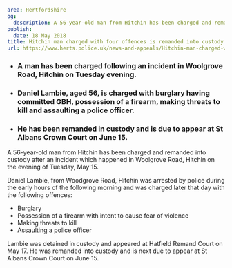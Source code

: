 ```yaml
area: Hertfordshire
og:
  description: A 56-year-old man from Hitchin has been charged and remanded into custody after an incident which happened in Woolgrove Road, Hitchin on the evening of Tuesday, May 15.
publish:
  date: 18 May 2018
title: Hitchin man charged with four offences is remanded into custody
url: https://www.herts.police.uk/news-and-appeals/Hitchin-man-charged-with-four-offences-is-remanded-into-custody-0212G
```

* ### A man has been charged following an incident in Woolgrove Road, Hitchin on Tuesday evening.

 * ### Daniel Lambie, aged 56, is charged with burglary having committed GBH, possession of a firearm, making threats to kill and assaulting a police officer.

 * ### He has been remanded in custody and is due to appear at St Albans Crown Court on June 15.

A 56-year-old man from Hitchin has been charged and remanded into custody after an incident which happened in Woolgrove Road, Hitchin on the evening of Tuesday, May 15.

Daniel Lambie, from Woodgrove Road, Hitchin was arrested by police during the early hours of the following morning and was charged later that day with the following offences:

 * Burglary
 * Possession of a firearm with intent to cause fear of violence
 * Making threats to kill
 * Assaulting a police officer

Lambie was detained in custody and appeared at Hatfield Remand Court on May 17. He was remanded into custody and is next due to appear at St Albans Crown Court on June 15.
